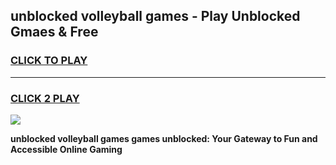 
## unblocked volleyball games - Play Unblocked Gmaes & Free
<h3>
<a href="https://news.freeplayer.one?title=unblocked_volleyball_games&ref=23F">CLICK TO PLAY</a></h3>
<hr>

<h3>
<a href="https://news.freeplayer.one?title=unblocked_volleyball_games&ref=23F">CLICK 2 PLAY</a>
  
</h3>

<a href="https://news.freeplayer.one?title=unblocked_volleyball_games&ref=23F/"><img src="https://clearcache.store/games.png"></a>


**unblocked volleyball games games unblocked: Your Gateway to Fun and Accessible Online Gaming**
